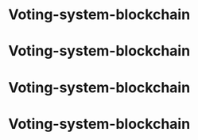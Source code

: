# Voting-system-blockchain
# Voting-system-blockchain
# Voting-system-blockchain
# Voting-system-blockchain
